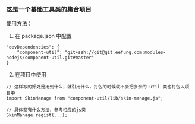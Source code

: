 ### 这是一个基础工具类的集合项目

使用方法：
1. 在 package.json 中配置
```
"devDependencies": {
    "component-util": "git+ssh://git@git.eefung.com:modules-nodejs/component-util.git#master"
}
```
2. 在项目中使用
 ```
 // 这样写的好处是用到什么，就引用什么，打包的时候就不会把多余的 util 类也打包入项目中
 import SkinManage from "component-util/lib/skin-manage.js";
 
 // 具体都有什么方法，参考相应的js类
 SkinManage.regist(...);
 ```
